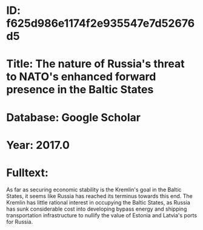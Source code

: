 # ID: f625d986e1174f2e935547e7d52676d5
# Title: The nature of Russia's threat to NATO's enhanced forward presence in the Baltic States
# Database: Google Scholar
# Year: 2017.0
# Fulltext:
As far as securing economic stability is the Kremlin's goal in the Baltic States, it seems like Russia has reached its terminus towards this end.
The Kremlin has little rational interest in occupying the Baltic States, as Russia has sunk considerable cost into developing bypass energy and shipping transportation infrastructure to nullify the value of Estonia and Latvia's ports for Russia.